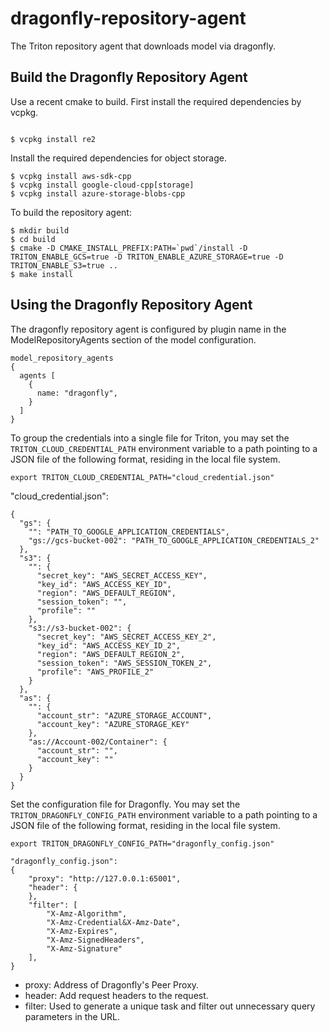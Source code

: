# dragonfly-repository-agent
The Triton repository agent that downloads model via dragonfly.

## Build the Dragonfly Repository Agent
Use a recent cmake to build. First install the required dependencies by vcpkg.
```

$ vcpkg install re2
```
Install the required dependencies for object storage.
```
$ vcpkg install aws-sdk-cpp
$ vcpkg install google-cloud-cpp[storage]
$ vcpkg install azure-storage-blobs-cpp
```
To build the repository agent:
```
$ mkdir build
$ cd build
$ cmake -D CMAKE_INSTALL_PREFIX:PATH=`pwd`/install -D TRITON_ENABLE_GCS=true -D TRITON_ENABLE_AZURE_STORAGE=true -D TRITON_ENABLE_S3=true ..
$ make install
```

## Using the Dragonfly Repository Agent
The dragonfly repository agent is configured by plugin name in the ModelRepositoryAgents section of the model configuration.
```
model_repository_agents
{
  agents [
    {
      name: "dragonfly",
    }
  ]
}

```
To group the credentials into a single file for Triton, you may set the `TRITON_CLOUD_CREDENTIAL_PATH` environment variable to a path pointing to a JSON file of the following format, residing in the local file system.
```
export TRITON_CLOUD_CREDENTIAL_PATH="cloud_credential.json"
```

"cloud_credential.json":
```
{
  "gs": {
    "": "PATH_TO_GOOGLE_APPLICATION_CREDENTIALS",
    "gs://gcs-bucket-002": "PATH_TO_GOOGLE_APPLICATION_CREDENTIALS_2"
  },
  "s3": {
    "": {
      "secret_key": "AWS_SECRET_ACCESS_KEY",
      "key_id": "AWS_ACCESS_KEY_ID",
      "region": "AWS_DEFAULT_REGION",
      "session_token": "",
      "profile": ""
    },
    "s3://s3-bucket-002": {
      "secret_key": "AWS_SECRET_ACCESS_KEY_2",
      "key_id": "AWS_ACCESS_KEY_ID_2",
      "region": "AWS_DEFAULT_REGION_2",
      "session_token": "AWS_SESSION_TOKEN_2",
      "profile": "AWS_PROFILE_2"
    }
  },
  "as": {
    "": {
      "account_str": "AZURE_STORAGE_ACCOUNT",
      "account_key": "AZURE_STORAGE_KEY"
    },
    "as://Account-002/Container": {
      "account_str": "",
      "account_key": ""
    }
  }
}
```

Set the configuration file for Dragonfly. You may set the `TRITON_DRAGONFLY_CONFIG_PATH` environment variable to a path pointing to a JSON file of the following format, residing in the local file system.
```
export TRITON_DRAGONFLY_CONFIG_PATH="dragonfly_config.json"
```

```
"dragonfly_config.json":
{
	"proxy": "http://127.0.0.1:65001",
	"header": {
	},
	"filter": [
		"X-Amz-Algorithm",
		"X-Amz-Credential&X-Amz-Date",
		"X-Amz-Expires",
		"X-Amz-SignedHeaders",
		"X-Amz-Signature"
	],
}
```
- proxy:  Address of Dragonfly's Peer Proxy.
- header: Add request headers to the request.
- filter: Used to generate a unique task and filter out unnecessary query parameters in the URL.